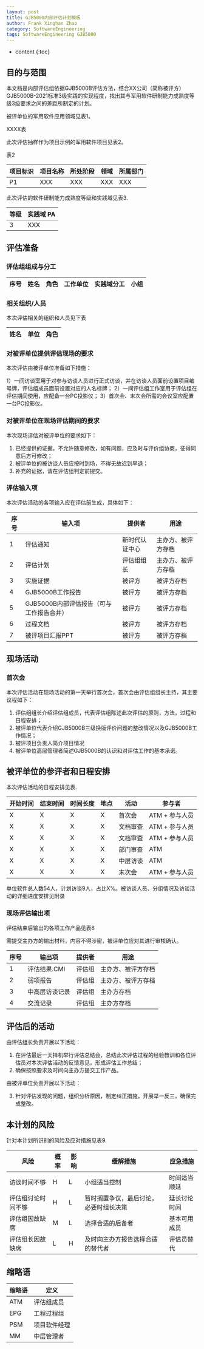```yaml
---
layout: post
title: GJB5000内部评估计划模板
author: Frank Xinghan Zhao
category: SoftwareEngineering
tags: SoftwareEngineering GJB5000
---
```


* content
{:toc}





## 目的与范围

本文档是内部评估组依据GJB5000B评估方法，结合XX公司（简称被评方）GJB5000B-2021标准3级实践的实现程度，找出其与军用软件研制能力成熟度等级3级要求之间的差距所制定的计划。

被评单位的军用软件应用领域见表1。

XXXX表


此次评估抽样作为项目示例的军用软件项目见表2。

表2

| 项目标识 | 项目名称 | 所处阶段 | 领域 | 所属部门 |
|-|-|-|-|-|
|P1|XXX|XXX|XXX|XXX|

此次评估的软件研制能力成熟度等级和实践域见表3.

| 等级 | 实践域 PA |
|-|-|
|3| XXX |

## 评估准备

### 评估组组成与分工

| 序号 | 姓名 | 角色 | 工作单位 | 实践域分工 | 小组 |
|-|-|-|-|-|-|

### 相关组织/人员

本次评估相关的组织和人员见下表

|姓名|单位|角色|
|-|-|-|

### 对被评单位提供评估现场的要求

本次评估由被评单位准备如下措施：

1）一间访谈室用于对参与访谈人员进行正式访谈，并在访谈人员面前设置项目编号牌，评估组成员面前设置对应的人名标牌；
2）一间评估组工作室用于评估组在评估期间使用，应配备一台PC投影仪；
3）首次会、末次会所需的会议室应配置一台PC投影仪。

### 对被评单位在现场评估期间的要求

本次现场评估对被评单位的要求如下：

1. 已经提供的证据，不允许随意修改，如有问题，应及时与评价组协商，征得同意后方可修改；
2. 被评单位的被访谈人员应按时到场，不得无故迟到早退；
3. 补充的证据，请在评估组判定前提交。

### 评估输入项

本次评估活动的各项输入应在评估前生成，具体如下：

| 序号 | 输入项 | 提供者 | 用途 |
|-|-|-|-|
|1| 评估通知 | 新时代认证中心 | 主办方、被评方存档 |
|2| 评估计划| 评估组组长| 主办方、被评方存档 |
|3| 实施证据| 被评方 | 被评方存档 |
|4| GJB5000B工作报告| 被评方 | 被评方存档 |
|5| GJB5000B内部评估报告（可与工作报告合并）| 被评方 | 被评方存档 |
|6|过程文档|被评方|被评方存档|
|7| 被评项目汇报PPT|被评方|被评方存档|

## 现场活动

### 首次会

本次评估活动在现场活动的第一天举行首次会，首次会由评估组组长主持，其主要议程如下：

1. 评估组组长介绍评估组成员，代表评估组陈述此次评估的原则，方法，过程和日程安排；
2. 被评单位代表介绍GJB5000B三级换版评价问题的整改情况以及GJB5000B工作情况；
3. 被评项目负责人简介项目情况
4. 被评单位高层管理者简述GJB5000B的认识和对评估工作的基本承诺。

## 被评单位的参评者和日程安排

本次评估活动的日程安排见表.

|开始时间| 结束时间| 时间长度 | 地点 | 活动 | 参与者 |
|-|-|-|-|-|-|
|X|X|X|X|首次会| ATM + 参与人员 |
|X|X|X|X|文档审查| ATM + 参与人员 |
|X|X|X|X|文档审查| ATM + 参与人员 |
|X|X|X|X|部门审查| ATM |
|X|X|X|X|中层访谈| ATM |
|X|X|X|X|末次会| ATM + 参与人员 |

单位软件总人数54人，计划访谈9人，占比X%。被访谈人员、分组情况及访谈活动的详细进度安排见附录


### 现场评估输出项

评估结束后输出的各项工作产品见表8

需提交主办方的输出材料，内容不得涉密，被评单位应对其进行审核确认。

|序号|输出项|提供者|用途|
|-|-|-|-|
|1|评估结果.CMI|评估组|主办方、被评方存档|
|2| 弱项报告 | 评估组 | 主办方、被评方存档 |
|3| 中高层访谈记录 | 评估组|主办方存档|
|4| 交流记录 | 评估组 | 主办方存档 |

## 评估后的活动

由评估组长负责开展以下活动：

1. 在评估最后一天择机举行评估总结会，总结此次评估过程的经验教训和各位评估员对本次评估活动的反馈意见，形成评估工作总结；
2. 确保按照要求及时间向主办方提交工作产品。

由被评单位负责开展以下活动：

3. 针对评估发现的问题，组织分析原因，制定纠正措施，开展举一反三，确保完成整改。

## 本计划的风险

针对本计划所识别的风险及应对措施见表9.

| 风险 | 概率 | 影响 | 缓解措施 | 应急措施 |
| - | -|-|-|-|
|访谈时间不够|H|L|小组适当控制|时间适当顺延 |
| 评估组讨论时间不够 | H | L | 暂时搁置争议，最后讨论，必要时组长决策 |延长讨论时间|
| 评估组因故缺席 | M | L | 选择合适的后备者 | 基本可用成员 |
| 评估组长因故缺席 | L | H | 及时向主办方报告选择合适的替代者 | 评估员替代 | 

## 缩略语

|缩略语| 定义 |
|-|-|
|ATM | 评估组成员 |
|EPG|工程过程组|
|PSM|项目软件经理|
|MM|中层管理者|





